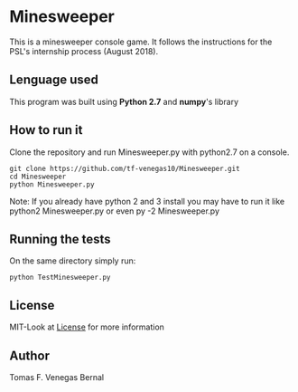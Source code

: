 # Minesweeper
This is a minesweeper console game. It follows the instructions for the PSL's internship process (August 2018).

## Lenguage used
This program was built using **Python 2.7** and **numpy**'s library

## How to run it
Clone the repository and run Minesweeper.py with python2.7 on a console.
```
git clone https://github.com/tf-venegas10/Minesweeper.git
cd Minesweeper
python Minesweeper.py
```
Note: If you already have python 2 and 3 install you may have to run it like python2 Minesweeper.py or even py -2 Minesweeper.py

## Running the tests
On the same directory simply run:
```
python TestMinesweeper.py
```

## License
MIT-Look at [License](https://github.com/tf-venegas10/Minesweeper/blob/master/LICENSE) for more information

## Author
Tomas F. Venegas Bernal

